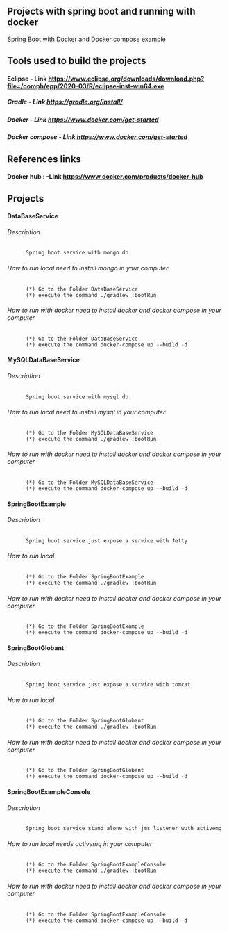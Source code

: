 ## Projects with spring boot and running with docker
Spring Boot with Docker and Docker compose example
## Tools used to build the projects
   #### Eclipse - Link https://www.eclipse.org/downloads/download.php?file=/oomph/epp/2020-03/R/eclipse-inst-win64.exe
   ##### Gradle  - Link https://gradle.org/install/
   ##### Docker  - Link https://www.docker.com/get-started
   ##### Docker compose - Link https://www.docker.com/get-started
 
 ## References links
   #### Docker hub : -Link https://www.docker.com/products/docker-hub
 
## Projects
  #### DataBaseService
   ###### Description
          Spring boot service with mongo db
   ###### How to run local need to install mongo in your computer
          (*) Go to the Folder DataBaseService 
          (*) execute the command ./gradlew :bootRun
   ###### How to run with docker need to install docker and docker compose in your computer
          (*) Go to the Folder DataBaseService 
          (*) execute the command docker-compose up --build -d
 #### MySQLDataBaseService
   ###### Description
          Spring boot service with mysql db
   ###### How to run local need to install mysql in your computer
          (*) Go to the Folder MySQLDataBaseService 
          (*) execute the command ./gradlew :bootRun
   ###### How to run with docker need to install docker and docker compose in your computer
          (*) Go to the Folder MySQLDataBaseService 
          (*) execute the command docker-compose up --build -d

 #### SpringBootExample
   ###### Description
          Spring boot service just expose a service with Jetty 
   ###### How to run local 
          (*) Go to the Folder SpringBootExample 
          (*) execute the command ./gradlew :bootRun
   ###### How to run with docker need to install docker and docker compose in your computer
          (*) Go to the Folder SpringBootExample 
          (*) execute the command docker-compose up --build -d
   #### SpringBootGlobant
   ###### Description
          Spring boot service just expose a service with tomcat
   ###### How to run local 
          (*) Go to the Folder SpringBootGlobant 
          (*) execute the command ./gradlew :bootRun
   ###### How to run with docker need to install docker and docker compose in your computer
          (*) Go to the Folder SpringBootGlobant 
          (*) execute the command docker-compose up --build -d   
#### SpringBootExampleConsole
   ###### Description
          Spring boot service stand alone with jms listener wuth activemq
   ###### How to run local needs activemq in your computer
          (*) Go to the Folder SpringBootExampleConsole 
          (*) execute the command ./gradlew :bootRun
   ###### How to run with docker need to install docker and docker compose in your computer
          (*) Go to the Folder SpringBootExampleConsole 
          (*) execute the command docker-compose up --build -d    
    
           
